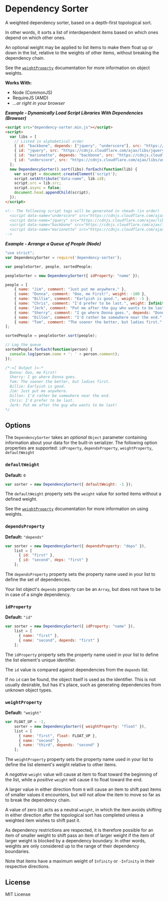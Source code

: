 # Dependency Sorter

A weighted dependency sorter, based on a depth-first topological sort.

In other words, it sorts a list of interdependent items based on which ones
depend on which other ones.

An optional weight may be applied to list items to make them float up or down in
the list, relative to the weights of other items, without breaking the
dependency chain.

See the [`weightProperty`](#weightproperty) documentation for more information
on object weights.

**Works With:**
* Node (CommonJS)
* RequireJS (AMD)
* *...or right in your browser*

***Example - Dynamically Load Script Libraries With Dependencies (Browser)***
```html
<script src="dependency-sorter.min.js"></script>
<script>
  var libs = [
    // Listed in alphabetical order
    { id: "backbone", depends: ["jquery", "underscore"], src: "https://cdnjs.cloudflare.com/ajax/libs/backbone.js/1.3.3/backbone-min.js" },
    { id: "jquery", src: "https://cdnjs.cloudflare.com/ajax/libs/jquery/3.0.0/jquery.min.js" },
    { id: "marionette", depends: "backbone", src: "https://cdnjs.cloudflare.com/ajax/libs/backbone.marionette/2.5.6/backbone.marionette.min.js" },
    { id: "underscore", src: "https://cdnjs.cloudflare.com/ajax/libs/underscore.js/1.8.3/underscore-min.js" }
  ];
  new DependencySorter().sort(libs).forEach(function(lib) {
    var script = document.createElement('script');
    script.setAttribute("data-name", lib.id);
    script.src = lib.src;
    script.async = false;
    document.head.appendChild(script);
  });
</script>

<!-- The following script tags will be generated in <head> (in order)
  <script data-name="underscore" src="https://cdnjs.cloudflare.com/ajax/libs/underscore.js/1.8.3/underscore-min.js"></script>
  <script data-name="jquery" src="https://cdnjs.cloudflare.com/ajax/libs/jquery/3.0.0/jquery.min.js"></script>
  <script data-name="backbone" src="https://cdnjs.cloudflare.com/ajax/libs/backbone.js/1.3.3/backbone-min.js"></script>
  <script data-name="marionette" src="https://cdnjs.cloudflare.com/ajax/libs/backbone.marionette/2.5.6/backbone.marionette.min.js"></script>
-->
```

***Example - Arrange a Queue of People (Node)***
```js
"use strict";
var DependencySorter = require('dependency-sorter');

var peopleSorter, people, sortedPeople;

peopleSorter = new DependencySorter({ idProperty: "name" });

people = [
    { name: "Jim", comment: "Just put me anywhere." },
    { name: "Donna", comment: "Ooo, me First!", weight: -100 },
    { name: "Billie", comment: "Earlyish is good.", weight: -5 },
    { name: "Chris", comment: "I'd prefer to be last.", weight: Infinity },
    { name: "Jerk", comment: "Put me after the guy who wants to be last!", depends: ["Chris"], weight: 100 },
    { name: "Sherry", comment: "I go where Donna goes.", depends: "Donna", weight: -Infinity },
    { name: "Dillon", comment: "I'd rather be somewhere near the end.", weight: 10 },
    { name: "Tom", comment: "The sooner the better, but ladies first.", depends: ["Donna", "Sherry"], weight: -10 }
];

sortedPeople = peopleSorter.sort(people);

// Log the queue
sortedPeople.forEach(function(person) {
  console.log(person.name + ': ' + person.comment);
});

/*-=[ Output ]=-*
  Donna: Ooo, me First!
  Sherry: I go where Donna goes.
  Tom: The sooner the better, but ladies first.
  Billie: Earlyish is good.
  Jim: Just put me anywhere.
  Dillon: I'd rather be somewhere near the end.
  Chris: I'd prefer to be last.
  Jerk: Put me after the guy who wants to be last!
*/
```

## Options

The `DependencySorter` takes an *optional* `Object` parameter containing
information about your data for the built-in serializer. The following
option properties are supported: `idProperty`, `dependsProperty`,
`weightProperty`, `defaultWeight`

### `defaultWeight`

**Default:** `0`

```js
var sorter = new DependencySorter({ defaultWeight: -1 });
```

The `defaultWeight` property sets the `weight` value for sorted items without a
defined weight.

See the [`weightProperty`](#weightproperty) documentation for more information
on using weights.

### `dependsProperty`

**Default:** `"depends"`

```js
var sorter = new DependencySorter({ dependsProperty: "deps" }),
    list = [
      { id: "first" },
      { id: "second", deps: "first" }
    ];
```

The `dependsProperty` property sets the property name used in your list to
define the set of dependencies.

Your list object's `depends` property can be an `Array`, but does not have to be
in case of a single dependency.

### `idProperty`

**Default:** `"id"`

```js
var sorter = new DependencySorter({ idProperty: "name" }),
    list = [
      { name: "first" },
      { name: "second", depends: "first" }
    ];
```

The `idProperty` property sets the property name used in your list to define the
list element's unique identifier.

The `id` value is compared against dependencies from the `depends` list.

If no `id` can be found, the object itself is used as the identifier. This is
not usually desirable, but has it's place, such as generating dependencies from
unknown object types.

### `weightProperty`

**Default:** `"weight"`

```js
var FLOAT_UP = -1,
    sorter = new DependencySorter({ weightProperty: "float" }),
    list = [
      { name: "first", float: FLOAT_UP },
      { name: "second" },
      { name: "third", depends: "second" }
    ];
```

The `weightProperty` property sets the property name used in your list to define
the list element's weight relative to other items.

A *negative* `weight` value will cause at item to float toward the beginning of
the list, while a *positive* `weight` will cause it to float toward the end.

A larger value in either direction from `0` will cause an item to shift past
items of smaller values it encounters, but will not allow the item to move so
far as to break the dependency chain.

A value of zero (`0`) acts as a neutral `weight`, in which the item avoids
shifting in either direction after the topological sort has completed unless
a weighted item wishes to shift past it.

As dependency restrictions are respected, it is therefore possible for an item
of smaller weight to shift pass an item of larger weight if the item of larger
weight is blocked by a dependency boundary. In other words, weights are only
considered up to the range of their dependency boundaries.

Note that items have a maximum weight of `Infinity` or `-Infinity` in their
respective directions.

## License

MIT License

